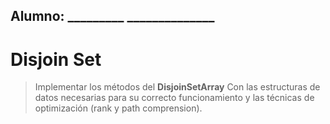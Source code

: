 ## Alumno: _________  ______________

# Disjoin Set
> Implementar los métodos del  **DisjoinSetArray** 
> Con las estructuras de datos necesarias para su correcto funcionamiento y las técnicas de optimización (rank y path comprension). 

